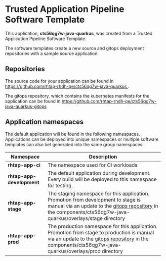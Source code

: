 # Trusted Application Pipeline Software Template

This application, **cts56qg7w-java-quarkus**, was created from a Trusted Application Pipeline Software Template.

The software templates create a new source and gitops deployment repositories with a sample source application. 

## Repositories

The source code for your application can be found in [https://github.com/rhtap-rhdh-qe/cts56qg7w-java-quarkus ](https://github.com/rhtap-rhdh-qe/cts56qg7w-java-quarkus ).
 
The gitops repository, which contains the kubernetes manifests for the application can be found in 
[https://github.com/rhtap-rhdh-qe/cts56qg7w-java-quarkus-gitops ](https://github.com/rhtap-rhdh-qe/cts56qg7w-java-quarkus-gitops ) 

## Application namespaces 

The default application will be found in the following namespaces. Applications can be deployed into unique namespaces or multiple software templates can also bet generated into the same group namespaces.  

|  Namespace   |  Description   |  
| -------- | -------- |
| **rhtap-app-ci** | The namespace used for CI workloads |
| **rhtap-app-development** | The default application during development. Every build will be deployed to this namespace for testing. |
| **rhtap-app-stage** | The staging namespace for this application. Promotion from development to stage is manual via an update to the [gitops repository](https://github.com/rhtap-rhdh-qe/cts56qg7w-java-quarkus-gitops ) in the components/cts56qg7w-java-quarkus/overlays/stage directory |
| **rhtap-app-prod** | The production namespace for this application. Promotion from stage to production is manual via an update to the [gitops repository](https://github.com/rhtap-rhdh-qe/cts56qg7w-java-quarkus-gitops ) in the components/cts56qg7w-java-quarkus/overlays/prod directory |